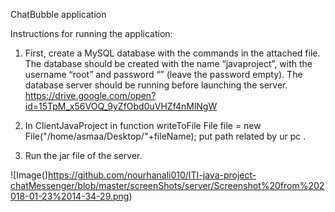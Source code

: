 ChatBubble application

Instructions for running the application:

1. First, create a MySQL database with the commands in the attached file. The database should be created with the name “javaproject”, with the username “root” and password “” (leave the password empty). The database server should be running before launching the server.
https://drive.google.com/open?id=15TpM_x56VOQ_9yZfObd0uVHZf4nMlNgW

2. In ClientJavaProject
    in function writeToFile
    File file = new File("/home/asmaa/Desktop/"+fileName);
    put path related by ur pc .
    
 3. Run the jar file of the server.  
    
![Image(]https://github.com/nourhanali010/ITI-java-project-chatMessenger/blob/master/screenShots/server/Screenshot%20from%202018-01-23%2014-34-29.png)
